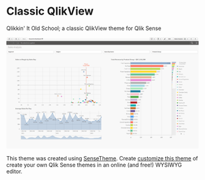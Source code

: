 # Classic QlikView
Qlikkin' It Old School; a classic QlikView theme for Qlik Sense

![preview](/preview.png)

This theme was created using [SenseTheme](https://sensetheme.com). Create [customize this theme](https://sensetheme.com/edit/5aabfd0fbe1a68155e395fa4) of create your own Qlik Sense themes in an online (and free!) WYSIWYG editor.
